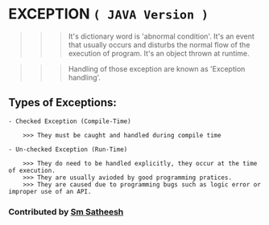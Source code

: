 # EXCEPTION `( JAVA Version )`

>>> It's dictionary word is 'abnormal condition'. It's an event that usually occurs and disturbs the normal flow of the execution of program.
>>> It's an object thrown at runtime.

>>> Handling of those exception are known as 'Exception handling'.


## Types of Exceptions: 
	- Checked Exception (Compile-Time)
		
		>>> They must be caught and handled during compile time
		
	- Un-checked Exception (Run-Time)
		
		>>> They do need to be handled explicitly, they occur at the time of execution.
		>>> They are usually avioded by good programming pratices.
		>>> They are caused due to programming bugs such as logic error or improper use of an API.
		
		
### Contributed by [Sm Satheesh](https://github.com/smsatheesh)